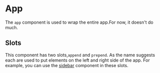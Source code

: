 # App

The `app` component is used to wrap the entire app.For now, it doesn't do much.


## Slots

This component has two slots,`append` and `prepend`. As the name suggests each are used to put elements on the left and right side of the app. For example, you can use the [sidebar](/bounce_ui_vue_docs/components/Sidebar) component in these slots.
